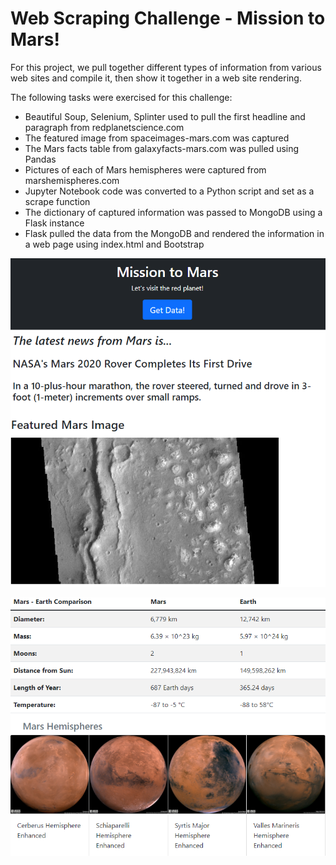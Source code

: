 # Web Scraping Challenge - Mission to Mars!

For this project, we pull together different types of information from various web sites and compile it, then show it together in a web site rendering.

The following tasks were exercised for this challenge:

* Beautiful Soup, Selenium, Splinter used to pull the first headline and paragraph from redplanetscience.com  
* The featured image from spaceimages-mars.com was captured  
* The Mars facts table from galaxyfacts-mars.com was pulled using Pandas  
* Pictures of each of Mars hemispheres were captured from marshemispheres.com  
* Jupyter Notebook code was converted to a Python script and set as a scrape function  
* The dictionary of captured information was passed to MongoDB using a Flask instance  
* Flask pulled the data from the MongoDB and rendered the information in a web page using index.html and Bootstrap  


![view1](images/mission_to_mars1.png)

![view2](images/mission_to_mars2.png)